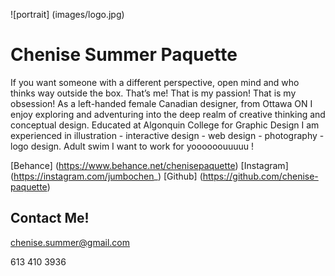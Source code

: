 ![portrait] (images/logo.jpg)

# **Chenise Summer Paquette**

If you want someone with a different perspective, open mind and who thinks way outside the box. That’s me! That is my passion! That is my obsession! As a left-handed female Canadian designer, from Ottawa ON I enjoy exploring and adventuring into the deep realm of creative thinking and conceptual design.  Educated at Algonquin College for Graphic Design I am experienced in illustration - interactive design - web design - photography - logo design. Adult swim I want to work for yoooooouuuuu !

[Behance] (https://www.behance.net/chenisepaquette)
[Instagram] (https://instagram.com/jumbochen_)
[Github] (https://github.com/chenise-paquette)

## Contact Me!

chenise.summer@gmail.com

613 410 3936
